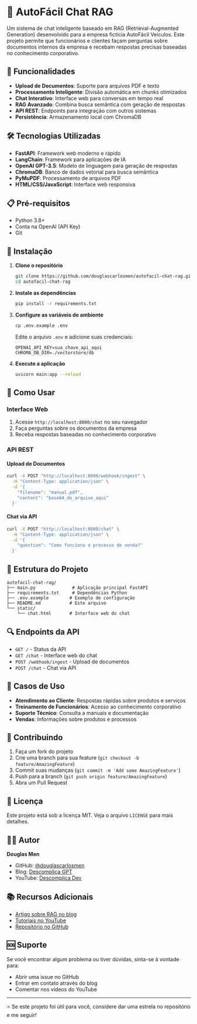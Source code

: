 # 🤖 AutoFácil Chat RAG

Um sistema de chat inteligente baseado em RAG (Retrieval-Augmented Generation) desenvolvido para a empresa fictícia AutoFácil Veículos. Este projeto permite que funcionários e clientes façam perguntas sobre documentos internos da empresa e recebam respostas precisas baseadas no conhecimento corporativo.

## 🚀 Funcionalidades

- **Upload de Documentos**: Suporte para arquivos PDF e texto
- **Processamento Inteligente**: Divisão automática em chunks otimizados
- **Chat Interativo**: Interface web para conversas em tempo real
- **RAG Avanzado**: Combina busca semântica com geração de respostas
- **API REST**: Endpoints para integração com outros sistemas
- **Persistência**: Armazenamento local com ChromaDB

## 🛠️ Tecnologias Utilizadas

- **FastAPI**: Framework web moderno e rápido
- **LangChain**: Framework para aplicações de IA
- **OpenAI GPT-3.5**: Modelo de linguagem para geração de respostas
- **ChromaDB**: Banco de dados vetorial para busca semântica
- **PyMuPDF**: Processamento de arquivos PDF
- **HTML/CSS/JavaScript**: Interface web responsiva

## 📋 Pré-requisitos

- Python 3.8+
- Conta na OpenAI (API Key)
- Git

## 🔧 Instalação

1. **Clone o repositório**
   ```bash
   git clone https://github.com/douglascarlosmen/autofacil-chat-rag.git
   cd autofacil-chat-rag
   ```

2. **Instale as dependências**
   ```bash
   pip install -r requirements.txt
   ```

3. **Configure as variáveis de ambiente**
   ```bash
   cp .env.example .env
   ```
   
   Edite o arquivo `.env` e adicione suas credenciais:
   ```env
   OPENAI_API_KEY=sua_chave_api_aqui
   CHROMA_DB_DIR=./vectorstore/db
   ```

4. **Execute a aplicação**
   ```bash
   uvicorn main:app --reload
   ```

## 🚀 Como Usar

### Interface Web
1. Acesse `http://localhost:8000/chat` no seu navegador
2. Faça perguntas sobre os documentos da empresa
3. Receba respostas baseadas no conhecimento corporativo

### API REST

#### Upload de Documentos
```bash
curl -X POST "http://localhost:8000/webhook/ingest" \
  -H "Content-Type: application/json" \
  -d '{
    "filename": "manual.pdf",
    "content": "base64_do_arquivo_aqui"
  }'
```

#### Chat via API
```bash
curl -X POST "http://localhost:8000/chat" \
  -H "Content-Type: application/json" \
  -d '{
    "question": "Como funciona o processo de venda?"
  }'
```

## 📁 Estrutura do Projeto

```
autofacil-chat-rag/
├── main.py              # Aplicação principal FastAPI
├── requirements.txt     # Dependências Python
├── .env.example        # Exemplo de configuração
├── README.md           # Este arquivo
└── static/
    └── chat.html       # Interface web do chat
```

## 🔍 Endpoints da API

- `GET /` - Status da API
- `GET /chat` - Interface web do chat
- `POST /webhook/ingest` - Upload de documentos
- `POST /chat` - Chat via API

## 🎯 Casos de Uso

- **Atendimento ao Cliente**: Respostas rápidas sobre produtos e serviços
- **Treinamento de Funcionários**: Acesso ao conhecimento corporativo
- **Suporte Técnico**: Consulta a manuais e documentação
- **Vendas**: Informações sobre produtos e processos

## 🤝 Contribuindo

1. Faça um fork do projeto
2. Crie uma branch para sua feature (`git checkout -b feature/AmazingFeature`)
3. Commit suas mudanças (`git commit -m 'Add some AmazingFeature'`)
4. Push para a branch (`git push origin feature/AmazingFeature`)
5. Abra um Pull Request

## 📝 Licença

Este projeto está sob a licença MIT. Veja o arquivo `LICENSE` para mais detalhes.

## 👨‍💻 Autor

**Douglas Men**
- GitHub: [@douglascarlosmen](https://github.com/douglascarlosmen)
- Blog: [Descomplica GPT](https://descomplicagpt.com.br/)
- YouTube: [Descomplica Dev](https://youtube.com/descomplicadev)

## 📚 Recursos Adicionais

- [Artigo sobre RAG no blog](https://descomplicagpt.com.br/)
- [Tutoriais no YouTube](https://youtube.com/descomplicadev)
- [Repositório no GitHub](https://github.com/douglascarlosmen/autofacil-chat-rag.git)

## 🆘 Suporte

Se você encontrar algum problema ou tiver dúvidas, sinta-se à vontade para:
- Abrir uma issue no GitHub
- Entrar em contato através do blog
- Comentar nos vídeos do YouTube

---

⭐ Se este projeto foi útil para você, considere dar uma estrela no repositório e me seguir!
